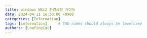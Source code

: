 ```yaml
---
title: windows WSL2 환경세팅 가이드
date: 2024-04-11 16:30:00 +0900
categories: [Information]
tags: [information]     # TAG names should always be lowercase
authors: [LoafingCat]
---
```




